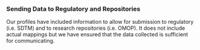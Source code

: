 ### Sending Data to Regulatory and Repositories
Our profiles have included information to allow for submission to regulatory (i.e. SDTM) and to research repositories (i.e. OMOP).  It does not include actual mappings but we have ensured that the data collected is sufficient for communicating.
